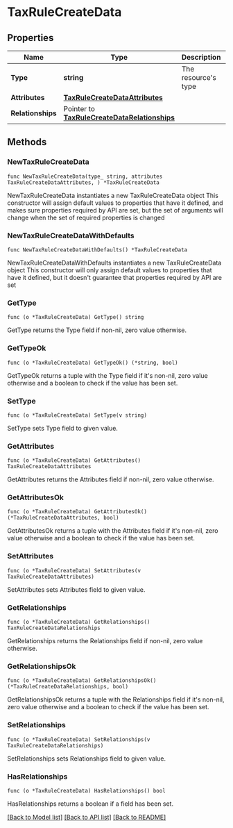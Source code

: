 # TaxRuleCreateData

## Properties

Name | Type | Description | Notes
------------ | ------------- | ------------- | -------------
**Type** | **string** | The resource&#39;s type | [default to "tax_rules"]
**Attributes** | [**TaxRuleCreateDataAttributes**](TaxRuleCreateDataAttributes.md) |  | 
**Relationships** | Pointer to [**TaxRuleCreateDataRelationships**](TaxRuleCreateDataRelationships.md) |  | [optional] 

## Methods

### NewTaxRuleCreateData

`func NewTaxRuleCreateData(type_ string, attributes TaxRuleCreateDataAttributes, ) *TaxRuleCreateData`

NewTaxRuleCreateData instantiates a new TaxRuleCreateData object
This constructor will assign default values to properties that have it defined,
and makes sure properties required by API are set, but the set of arguments
will change when the set of required properties is changed

### NewTaxRuleCreateDataWithDefaults

`func NewTaxRuleCreateDataWithDefaults() *TaxRuleCreateData`

NewTaxRuleCreateDataWithDefaults instantiates a new TaxRuleCreateData object
This constructor will only assign default values to properties that have it defined,
but it doesn't guarantee that properties required by API are set

### GetType

`func (o *TaxRuleCreateData) GetType() string`

GetType returns the Type field if non-nil, zero value otherwise.

### GetTypeOk

`func (o *TaxRuleCreateData) GetTypeOk() (*string, bool)`

GetTypeOk returns a tuple with the Type field if it's non-nil, zero value otherwise
and a boolean to check if the value has been set.

### SetType

`func (o *TaxRuleCreateData) SetType(v string)`

SetType sets Type field to given value.


### GetAttributes

`func (o *TaxRuleCreateData) GetAttributes() TaxRuleCreateDataAttributes`

GetAttributes returns the Attributes field if non-nil, zero value otherwise.

### GetAttributesOk

`func (o *TaxRuleCreateData) GetAttributesOk() (*TaxRuleCreateDataAttributes, bool)`

GetAttributesOk returns a tuple with the Attributes field if it's non-nil, zero value otherwise
and a boolean to check if the value has been set.

### SetAttributes

`func (o *TaxRuleCreateData) SetAttributes(v TaxRuleCreateDataAttributes)`

SetAttributes sets Attributes field to given value.


### GetRelationships

`func (o *TaxRuleCreateData) GetRelationships() TaxRuleCreateDataRelationships`

GetRelationships returns the Relationships field if non-nil, zero value otherwise.

### GetRelationshipsOk

`func (o *TaxRuleCreateData) GetRelationshipsOk() (*TaxRuleCreateDataRelationships, bool)`

GetRelationshipsOk returns a tuple with the Relationships field if it's non-nil, zero value otherwise
and a boolean to check if the value has been set.

### SetRelationships

`func (o *TaxRuleCreateData) SetRelationships(v TaxRuleCreateDataRelationships)`

SetRelationships sets Relationships field to given value.

### HasRelationships

`func (o *TaxRuleCreateData) HasRelationships() bool`

HasRelationships returns a boolean if a field has been set.


[[Back to Model list]](../README.md#documentation-for-models) [[Back to API list]](../README.md#documentation-for-api-endpoints) [[Back to README]](../README.md)


